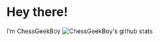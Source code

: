 # Hey there!
I'm ChessGeekBoy
![ChessGeekBoy's github stats](https://github-readme-stats.vercel.app/api?username=ChessGeekBoy&show_icons=true)
